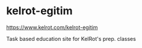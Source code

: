 # kelrot-egitim
<https://www.kelrot.com/kelrot-egitim>

Task based education site for KelRot's prep. classes
